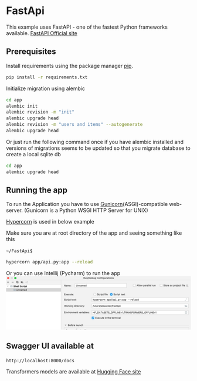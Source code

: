 # FastApi

This example uses FastAPI - one of the fastest Python frameworks available.
[FastAPI Official site](https://fastapi.tiangolo.com/)

## Prerequisites

Install requirements using the package manager [pip](https://pip.pypa.io/en/stable/).

```bash
pip install -r requirements.txt
```
Initialize migration using alembic
```bash
cd app
alembic init
alembic revision -m "init"
alembic upgrade head
alembic revision -m "users and items" --autogenerate
alembic upgrade head
```

Or just run the following command once if you have alembic installed and versions of migrations seems to be updated so that you migrate database to create a local sqlite db
```bash
cd app
alembic upgrade head
```

## Running the app
To run the Application you have to use [Gunicorn](https://gunicorn.org)(ASGI)-compatible web-server. (Gunicorn is a Python WSGI HTTP Server for UNIX)

[Hypercorn](https://pgjones.gitlab.io/hypercorn/) is used in below example

Make sure you are at root directory of the app and seeing something like this

`~/FastApi$`
```bash
hypercorn app/api.py:app --reload
```
Or you can use Intellij (Pycharm) to run the app
![img.png](img.png)

## Swagger UI available at
`http://localhost:8000/docs`

Transformers models are available at [Hugging Face site](https://huggingface.co/models)
